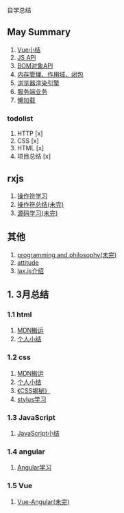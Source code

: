 自学总结
## May Summary
1. [Vue小结](./May/vue.md)
2. [JS API](./May/dataType.md)
3. [BOM对象API](./May/BOM.md)
4. [内存管理、作用域、闭包](./May/closure.md)
5. [浏览器渲染引擎](./May/browser/md)
6. [服务端业务](./May/server.md)
7. [懒加载](./May/lazy/md)

### todolist
1. HTTP [x]
2. CSS [x]
3. HTML [x]
4. 项目总结 [x]

## rxjs
1. [操作符学习](./rxjs/rxjs.operators.md)
2. [操作符总结(未完)](./rxjs/rxjs.summary.operator.md)
3. [源码学习(未完)](./rxjs/rxjs.md)

## 其他
1. [programming and philosophy(未完)](./others/philosophy.md)
2. [attitude](./others/attitude.md)
3. [lax.js介绍](./others/lax.md)
## 1. 3月总结

### 1.1 html
1. [MDN搬运](./March/html.mdn.md)
2. [个人小结](./March/html.summary.md)

### 1.2 css
1. [MDN搬运](./March/css.mdn.md)
2. [个人小结](./March/css.summary.md)
3. [《CSS揭秘》](./March/css-secrets.md)
4. [stylus学习](./March/stylus.md)

### 1.3 JavaScript
1. [JavaScript小结](./March/js.summary.md)

### 1.4 angular
1. [Angular学习](./March/angular.md)

### 1.5 Vue
1. [Vue-Angular(未完)](./March/vue-angular.md)
